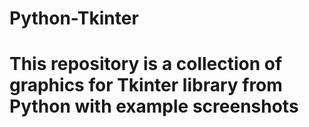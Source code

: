 # Python-Tkinter
# This repository is a collection of graphics for Tkinter library from Python with example screenshots
